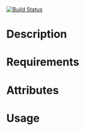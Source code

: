 [![Build Status](https://travis-ci.org/jhx/cookbook-sysctl.png?branch=master)](https://travis-ci.org/jhx/cookbook-sysctl)

Description
===========

Requirements
============

Attributes
==========

Usage
=====

